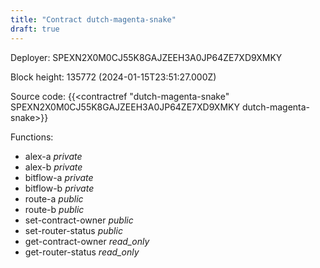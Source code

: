 ```yaml
---
title: "Contract dutch-magenta-snake"
draft: true
---
```

Deployer: SPEXN2X0M0CJ55K8GAJZEEH3A0JP64ZE7XD9XMKY


 



Block height: 135772 (2024-01-15T23:51:27.000Z)

Source code: {{<contractref "dutch-magenta-snake" SPEXN2X0M0CJ55K8GAJZEEH3A0JP64ZE7XD9XMKY dutch-magenta-snake>}}

Functions:

* alex-a _private_
* alex-b _private_
* bitflow-a _private_
* bitflow-b _private_
* route-a _public_
* route-b _public_
* set-contract-owner _public_
* set-router-status _public_
* get-contract-owner _read_only_
* get-router-status _read_only_
